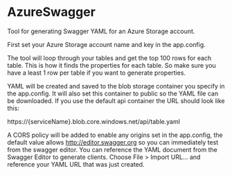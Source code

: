 # AzureSwagger
Tool for generating Swagger YAML for an Azure Storage account.

First set your Azure Storage account name and key in the app.config.

The tool will loop through your tables and get the top 100 rows for each table. This is how it finds the properties for each table. So make sure you have a least 1 row per table if you want to generate properties.

YAML will be created and saved to the blob storage container you specify in the app.config. It will also set this container to public so the YAML file can be downloaded. If you use the default api container the URL should look like this:

https://{serviceName}.blob.core.windows.net/api/table.yaml

A CORS policy will be added to enable any origins set in the app.config, the default value allows http://editor.swagger.org so you can immediately test from the swagger editor. You can reference the YAML document from the Swagger Editor to generate clients. Choose File > Import URL... and reference your YAML URL that was just created.
